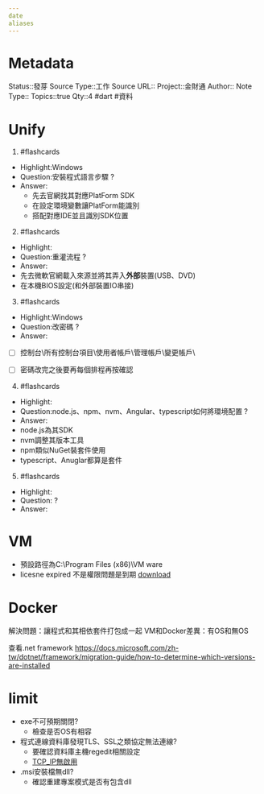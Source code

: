 ```yaml
---
date
aliases
---
```

# Metadata
Status::發芽
Source Type::工作
Source URL::
Project::金財通
Author::
Note Type::
Topics::true
Qty::4
#dart #資料 
# Unify


1. #flashcards 
- Highlight:Windows
- Question:安裝程式語言步驟
?
- Answer:
  - 先去官網找其對應PlatForm SDK
  - 在設定環境變數讓PlatForm能識別
  - 搭配對應IDE並且識別SDK位置


2. #flashcards 
- Highlight:
- Question:重灌流程
?
- Answer:
 - 先去微軟官網載入來源並將其弄入**外部**裝置(USB、DVD)
 - 在本機BIOS設定(和外部裝置IO串接) 


3. #flashcards 
- Highlight:Windows
- Question:改密碼
?
- Answer:
- [ ] 控制台\所有控制台項目\使用者帳戶\管理帳戶\變更帳戶\
- [ ] 密碼改完之後要再每個排程再按確認


4. #flashcards 
- Highlight:
- Question:node.js、npm、nvm、Angular、typescript如何將環境配置
?
- Answer:
- node.js為其SDK
- nvm調整其版本工具
- npm類似NuGet裝套件使用
- typescript、Anuglar都算是套件

5. #flashcards 
- Highlight:
- Question:
?
- Answer:






# VM
- 預設路徑為C:\Program Files (x86)\VM ware
- licesne expired 不是權限問題是到期
[download](https://www.vmware.com/tw/products/workstation-player/workstation-player-evaluation.html)

# Docker
解決問題：讓程式和其相依套件打包成一起
VM和Docker差異：有OS和無OS

查看.net framework
https://docs.microsoft.com/zh-tw/dotnet/framework/migration-guide/how-to-determine-which-versions-are-installed

# limit
- exe不可預期關閉?
  - 檢查是否OS有相容
- 程式連線資料庫發現TLS、SSL之類協定無法連線?
  - 要確認資料庫主機regedit相關設定
  - [TCP_IP無啟用](https://ithelp.ithome.com.tw/questions/10189608)
- .msi安裝檔無dll?
  - 確認重建專案模式是否有包含dll

